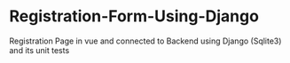 # Registration-Form-Using-Django
Registration Page in vue and connected to Backend using Django (Sqlite3) and its unit tests
